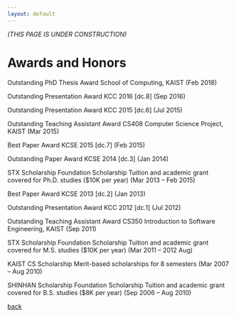 ```yaml
---
layout: default
---
```


*(THIS PAGE IS UNDER CONSTRUCTION)*


# Awards and Honors

Outstanding PhD Thesis Award
School of Computing, KAIST	(Feb 2018)

Outstanding Presentation Award
KCC 2016 [dc.8]	(Sep 2016)

Outstanding Presentation Award
KCC 2015 [dc.6]	(Jul 2015)

Outstanding Teaching Assistant Award
CS408 Computer Science Project, KAIST	(Mar 2015)

Best Paper Award
KCSE 2015 [dc.7]	(Feb 2015)

Outstanding Paper Award
KCSE 2014 [dc.3]	(Jan 2014)

STX Scholarship Foundation Scholarship
Tuition and academic grant covered for Ph.D. studies ($10K per year)	(Mar 2013 – Feb 2015)

Best Paper Award
KCSE 2013 [dc.2]	(Jan 2013)

Outstanding Presentation Award
KCC 2012 [dc.1]	(Jul 2012)

Outstanding Teaching Assistant Award
CS350 Introduction to Software Engineering, KAIST	(Sep 2011)

STX Scholarship Foundation Scholarship
Tuition and academic grant covered for M.S. studies ($10K per year)	(Mar 2011 – 2012 Aug)

KAIST CS Scholarship
Merit-based scholarships for 8 semesters	(Mar 2007 – Aug 2010)

SHINHAN Scholarship Foundation Scholarship
Tuition and academic grant covered for B.S. studies ($8K per year)	(Sep 2006 – Aug 2010)

[back](./../)
